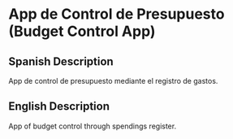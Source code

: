 # App de Control de Presupuesto (Budget Control App)

## Spanish Description

App de control de presupuesto mediante el registro de gastos.

## English Description

App of budget control through spendings register.
